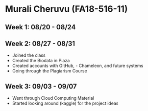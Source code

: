 # Murali Cheruvu (FA18-516-11)

## Week 1: 08/20 - 08/24


## Week 2: 08/27 - 08/31
- Joined the class
- Created the Biodata in Piaza
- Created accounts with GitHub, - Chameleon, and future systems
- Going through the Plagiarism Course


## Week 3: 09/03 - 09/07
- Went through Cloud Computing Material
- Started looking around (kaggle) for the project ideas

